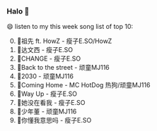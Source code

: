 

### Halo 👋

😄 listen to my this week song list of top 10:

0. 🌈祖先 ft. HowZ - 瘦子E.SO/HowZ
1. 🌈达文西 - 瘦子E.SO
2. 🌈CHANGE - 瘦子E.SO
3. 🌈Back to the street - 顽童MJ116
4. 🌈2030 - 顽童MJ116
5. 🌈Coming Home - MC HotDog 热狗/顽童MJ116
6. 🌈Way Up - 瘦子E.SO
7. 🌈她没在看我 - 瘦子E.SO
8. 🌈少年董  - 顽童MJ116
9. 🌈你懂我意思吗 - 瘦子E.SO

